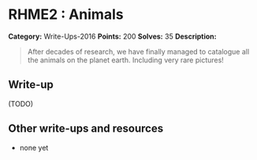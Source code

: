 # RHME2 : Animals

**Category:** Write-Ups-2016
**Points:** 200
**Solves:** 35
**Description:**

> After decades of research, we have finally managed to catalogue all the animals on the planet earth. Including very rare pictures!


## Write-up

(TODO)

## Other write-ups and resources

* none yet
